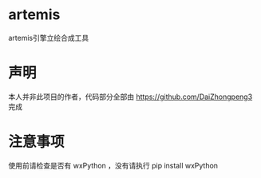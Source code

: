 # artemis
 artemis引擎立绘合成工具
# 声明
 本人并非此项目的作者，代码部分全部由 https://github.com/DaiZhongpeng3 完成
# 注意事项
 使用前请检查是否有 wxPython ，没有请执行 pip install wxPython